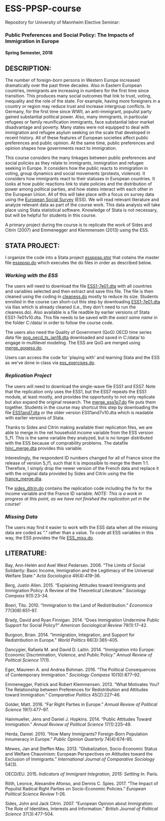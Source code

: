 # ESS-PPSP-course

Repository for University of Mannheim Elective Seminar: 

### Public Preferences and Social Policy: The Impacts of Immigration in Europe
#### Spring Semester, 2018

## DESCRIPTION:
The number of foreign-born persons in Western Europe increased dramatically over the past three decades. Also in Eastern European countries, immigrants are increasing in numbers for the first time since transition. This produces many social outcomes that link to trust, voting, inequality and the role of the state. For example, having more foreigners in a country or region may reduce trust and increase intergroup conflicts. In Germany, for the first time since WWII, an anti-immigrant, populist party gained substantial political power. Also, many immigrants, in particular refugees or family reunification immigrants, face substantial labor market disadvantage and poverty. Many states were not equipped to deal with immigration and refugee asylum seeking on the scale that developed in recent history. All of these features of European societies affect public preferences and public opinion. At the same time, public preferences and opinion shapes how governments react to immigration.

This course considers the many linkages between public preferences and social policies as they relate to immigrants, immigration and refugee seeking in Europe. It considers how the public reacts to immigration in voting, group dynamics and social movements (protests, violence). It considers how immigrants react to their statuses in European countries. It looks at how public reactions link to state policies and the distribution of power among political parties, and how states interact with each other in the European Union. All of this will take place with a focus on survey data using the [European Social Survey](http://www.europeansocialsurvey.org/) (ESS). We will read relevant literature and analyze relevant data as part of the course work. This data analysis will take place using Stata statistical software. Knowledge of Stata is not necessary, but will be helpful for students in this course.

A primary project during the course is to replicate the work of Sides and Citrin (2007) and Emmenegger and Klemmensen (2013) using the ESS.

## STATA PROJECT:
I organize the code into a Stata project [essppsp.stpr](https://github.com/nbreznau/ESS-PPSP-course/blob/master/ess_ppsp.stpr) that  cotains the master file [essppsp.do](https://github.com/nbreznau/ESS-PPSP-course/blob/master/essppsp.do) which executes the do files in order as described below. 

### _Working with the ESS_
The users will need to download the file [ESS1-7e01.dta](http://www.europeansocialsurvey.org/downloadwizard/) with all countries and variables selected and then extract and save this file. The file is then cleaned using the coding in [cleaness.do](https://github.com/nbreznau/ESS-PPSP-course/blob/master/cleaness.do) mostly to reduce its size. Students enrolled in the course can short-cut this step by downloading [ESS1-7e01.dta](https://ilias.uni-mannheim.de/goto.php?target=fold_784215&client_id=ILIAS) via Ilias which is already cleaned (i.e., they don't need to run the cleaness.do). Also available is a file readble by earlier versions of Stata ESS1-7e01v10.dta. This file needs to be saved with the _exact same name_ in the folder C:/data/ in order to follow the course code. 

The users also need the Quality of Government (QoG) OECD time series data file [qog_oecd_ts_jan18.dta](http://www.qogdata.pol.gu.se/data/qog_oecd_ts_jan18.dta) downloaded and saved in C:/data/ to engage in multilevel modeling. The ESS are QoG are merged using [merge_goqess.do](https://github.com/nbreznau/ESS-PPSP-course/blob/master/merge_essqog.do).

Users can access the code for 'playing with' and learning Stata and the ESS as we've done in class via [ess_exercises.do](https://github.com/nbreznau/ESS-PPSP-course/blob/master/ess_exercises.do).

### _Replication Project_
The users will need to download the single-wave file ESS1 and ESS7. Note that the replication only uses the ESS1, but the ESS7 repeats the ESS1 module, at least mostly, and provides the opportunity to not only replicate but also expand the original research. The [merge_ess1p7.do](https://github.com/nbreznau/ESS-PPSP-course/blob/master/merge_ess1p7.do) file puts them together. Students in the course may shortcut this step by downloading the file [ESS1and7.dta](https://ilias.uni-mannheim.de/goto.php?target=fold_784215&client_id=ILIAS) or the older version ESS1and7v10.dta which is readable with earlier versions of Stata.

Thanks to Sides and Citrin making available their replication files, we are able to merge in the net household income variable from the ESS version 5_f1. This is the same variable they analyzed, but is no longer distributed with the ESS because of comprability problems. The datafile [hinc_merge.dta](https://github.com/nbreznau/ESS-PPSP-course/blob/master/hinc_merge.dta) provides this variable. 

Interestingly, the respondent ID numbers changed for all of France since the release of version 5_f1, such that it is impossible to merge the them 1:1. Therefore, I simply drop the newer version of the French data and replace it with the original data provided by Sides and Citrin using the file [france_merge.dta](https://github.com/nbreznau/ESS-PPSP-course/blob/master/france_merge.dta).

The [sides_ditrin.do](https://github.com/nbreznau/ESS-PPSP-course/blob/master/sides_citrin.do) contains the replication code including the fix for the income variable and the France ID variable. _NOTE: This is a work in progress at this point, as we have not finished the replicaiton yet in the course!_

### _Missing Data_ ###
The users may find it easier to work with the ESS data when all the missing data are coded as "." rather than a value. To code all ESS variables in this way, the ESS provides the file [ESS_miss.do](https://github.com/nbreznau/ESS-PPSP-course/blob/master/ESS_miss.do).

## LITERATURE:
Bay, Ann-Helén and Axel West Pedersen. 2006. “The Limits of Social Solidarity: Basic Income, Immigration and the Legitimacy of the Universal Welfare State.” _Acta Sociologica_ 49(4):419–36.

Berg, Justin Allen. 2015. “Explaining Attitudes toward Immigrants and Immigration Policy: A Review of the Theoretical Literature.” _Sociology Compass_ 9(1):23–34.

Boeri, Tito. 2010. “Immigration to the Land of Redistribution.” _Economica_ 77(308):651–87.

Brady, David and Ryan Finnigan. 2014. “Does Immigration Undermine Public Support for Social Policy?” _American Sociological Review_ 79(1):17–42.

Burgoon, Brian. 2014. “Immigration, Integration, and Support for Redistribution in Europe.” _World Politics_ 66(3):365–405.

Dancygier, Rafaela M. and David D. Laitin. 2014. “Immigration into Europe: Economic Discrimination, Violence, and Public Policy.” _Annual Review of Political Science_ 17(1).

Eger, Maureen A. and Andrea Bohman. 2016. “The Political Consequences of Contemporary Immigration.” _Sociology Compass_ 10(10):877–92.

Emmenegger, Patrick and Robert Klemmensen. 2013. “What Motivates You? The Relationship between Preferences for Redistribution and Attitudes toward Immigration.” _Comparative Politics_ 45(2):227–46.

Golder, Matt. 2016. “Far Right Parties in Europe.” _Annual Review of Political Science_ 19(1):477–97.

Hainmueller, Jens and Daniel J. Hopkins. 2014. “Public Attitudes Toward Immigration.” _Annual Review of Political Science_ 17(1):225–49.

Herda, Daniel. 2010. “How Many Immigrants? Foreign-Born Population Innumeracy in Europe.” _Public Opinion Quarterly_ 74(4):674–95.

Mewes, Jan and Steffen Mau. 2013. “Globalization, Socio-Economic Status and Welfare Chauvinism: European Perspectives on Attitudes toward the Exclusion of Immigrants.” _International Journal of Comparative Sociology_ 54(3).

OECD/EU. 2015. _Indicators of Immigrant Integration, 2015: Settling In_. Paris.

Röth, Leonce, Alexandre Afonso, and Dennis C. Spies. 2017. “The Impact of Populist Radical Right Parties on Socio-Economic Policies.” _European Political Science Review_ 1–26.

Sides, John and Jack Citrin. 2007. “European Opinion about Immigration: The Role of Identities, Interests and Information.” _British Journal of Political Science_ 37(3):477–504.
